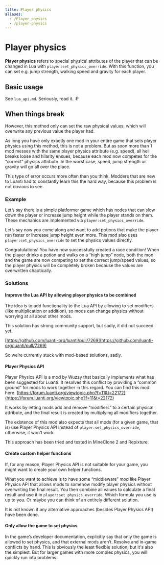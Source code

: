 ```yaml
---
title: Player physics
aliases:
  - /Player_physics
  - /player-physics
---
```


# Player physics

**Player physics** refers to special physical attributes of the player that can be changed in Lua with `player:set_physics_override`. With this function, you can set e.g. jump strength, walking speed and gravity for each player.

## Basic usage

See `lua_api.md`. Seriously, read it. :P

## When things break

However, this method only can set the raw physical values, which will overwrite any previous value the player had.

As long you have only exactly one mod in your entire game that sets player physics using this method, this is not a problem. But as soon more than 1 mod messes with the same player physics attribute (e.g. speed), all hell breaks loose and hilarity ensues, because each mod now competes for the “correct” physics attribute. In the worst case, speed, jump strength or gravity will go all over the place.

This type of error occurs more often than you think. Modders that are new to Luanti had to constantly learn this the hard way, because this problem is not obvious to see.

### Example

Let’s say there is a simple platformer game which has nodes that can slow down the player or increase jump height while the player stands on them. These mechanics are implemented via `player:set_physics_override`.

Let’s say now you come along and want to add potions that make the player run faster or increase jump height even more. This mod also uses `player:set_physics_override` to set the physics values directly.

Congratulations! You have now successfully created a race condition! When the player drinks a potion and walks on a “high jump” node, both the mod and the game are now competing to set the correct jump/speed values, so the player physics will be completely broken because the values are overwritten chaotically.

### Solutions

#### Improve the Lua API by allowing player physics to be combined

The idea is to add functionality to the Lua API by allowing to set modifiers (like multiplication or addition), so mods can change physics without worrying at all about other mods.

This solution has strong community support, but sadly, it did not succeed yet.

[https://github.com/luanti-org/luanti/pull/7269](https://github.com/luanti-org/luanti/pull/7269)

So we’re currently stuck with mod-based solutions, sadly.

#### Player Physics API

Player Physics API is a mod by Wuzzy that basically implements what has been suggested for Luanti. It resolves this conflict by providing a “common ground” for mods to work together in this regard. You can find this mod here: [https://forum.luanti.org/viewtopic.php?f=11&t=22172](https://forum.luanti.org/viewtopic.php?f=11&t=22172)

It works by letting mods add and remove “modifiers” to a certain physical attribute, and the final result is created by multiplying all modifiers together.

The existence of this mod also expects that all mods (for a given game, that is) use Player Physics API instead of `player:set_physics_override`, otherwise, it won’t work.

This approach has been tried and tested in MineClone 2 and Repixture.

#### Create custom helper functions

If, for any reason, Player Physics API is not suitable for your game, you might want to create your own helper functions.

What you want to achieve is to have some “middleware” mod like Player Physics API that allows mods to somehow modify player physics without overwriting the final result. You then combine all values to calculate a final result and use it in `player:set_physics_override`. Which formula you use is up to you. Or maybe you can think of an entirely different solution.

It is not known if any alternative approaches (besides Player Physics API) have been done.

#### Only allow the game to set physics

In the game’s developer documentation, explicitly say that only the game is allowed to set physics, and that external mods aren’t. Resolve and in-game conflicts by hand. This is obviously the least flexible solution, but it's also the simplest. But for larger games with more complex physics, you will quickly run into problems.
